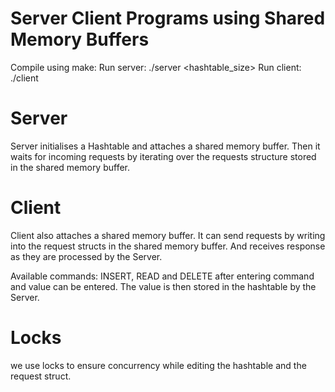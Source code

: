 # Server Client Programs using Shared Memory Buffers

Compile using make:
Run server: ./server <hashtable_size>
Run client: ./client

# Server

Server initialises a Hashtable and attaches a shared memory buffer. Then it waits for incoming requests by iterating over the requests structure stored in the shared memory buffer. 

# Client

Client also attaches a shared memory buffer. It can send requests by writing into the request structs in the shared memory buffer. And receives response as they are processed by the Server. 

Available commands: INSERT, READ and DELETE
after entering command and value can be entered. The value is then stored in the hashtable by the Server. 

# Locks
we use locks to ensure concurrency while editing the hashtable and the request struct. 

